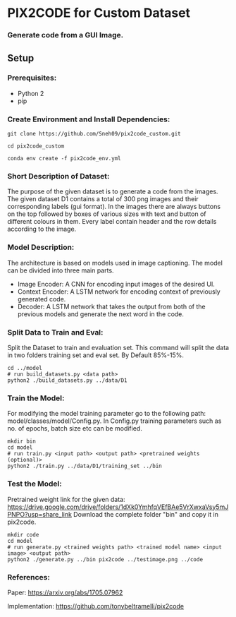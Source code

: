 # PIX2CODE for Custom Dataset
### Generate code from a GUI Image.

## Setup

### Prerequisites: 

* Python 2
* pip

### Create Environment and Install Dependencies:

```
git clone https://github.com/Sneh09/pix2code_custom.git
```
```
cd pix2code_custom
```
```
conda env create -f pix2code_env.yml
```

### Short Description of Dataset:
The purpose of the given dataset is to generate a code from the images. The given dataset D1 contains a total of 300 png images and their corresponding labels (gui format). 
In the images there are always buttons on the top followed by boxes of various sizes with text and button of different colours in them. Every label contain header and the row details according to the image.

### Model Description:

The architecture is based on models used in image captioning. The model can be divided into three main parts.

* Image Encoder: A CNN for encoding input images of the desired UI.
* Context Encoder: A LSTM network for encoding context of previously generated code.
* Decoder: A LSTM network that takes the output from both of the previous models and generate the next word in the code.

### Split Data to Train and Eval:

Split the Dataset to train and evaluation set. This command will split the data in two folders training set and eval set. By Default 85%-15%. 

```
cd ../model
# run build_datasets.py <data path>
python2 ./build_datasets.py ../data/D1
```

### Train the Model:

For modifying the model training parameter go to the following path:
model/classes/model/Config.py. In Config.py training parameters such as no. of epochs, batch size etc can be modified.

```
mkdir bin
cd model
# run train.py <input path> <output path> <pretrained weights (optional)>
python2 ./train.py ../data/D1/training_set ../bin
```

### Test the Model:

Pretrained weight link for the given data: https://drive.google.com/drive/folders/1dXk0YmhfqVEfBAe5VrXwxaVsy5mJPNPO?usp=share_link
Download the complete folder "bin" and copy it in pix2code.
```
mkdir code
cd model
# run generate.py <trained weights path> <trained model name> <input image> <output path>
python2 ./generate.py ../bin pix2code ../testimage.png ../code
```

### References:
Paper: https://arxiv.org/abs/1705.07962

Implementation: https://github.com/tonybeltramelli/pix2code
